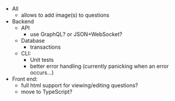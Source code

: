 - All
  - allows to add image(s) to questions
- Backend
  - API
    - use GraphQL? or JSON+WebSocket?
  - Database
    - transactions
  - CLI:
    - Unit tests
    - better error handling (currently panicking when an error occurs...)
- Front end:
  - full html support for viewing/editing questions?
  - move to TypeScript?

